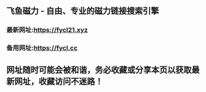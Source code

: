 ## **飞鱼磁力 - 自由、专业的磁力链接搜索引擎**
### 最新网址:<a href="https://fycl21.xyz" target="_blank">https://fycl21.xyz</a>
### 备用网址:<a href="https://fycl.cc" target="_blank">https://fycl.cc</a>
## 网址随时可能会被和谐，务必收藏或分享本页以获取最新网址，收藏访问不迷路！
